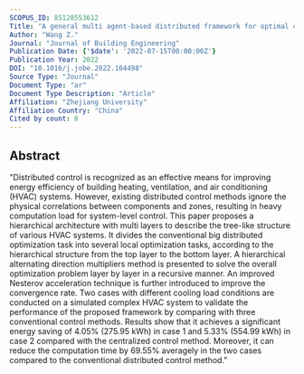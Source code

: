 ```yaml
---
SCOPUS_ID: 85128553612
Title: "A general multi agent-based distributed framework for optimal control of building HVAC systems"
Author: "Wang Z."
Journal: "Journal of Building Engineering"
Publication Date: {'$date': '2022-07-15T00:00:00Z'}
Publication Year: 2022
DOI: "10.1016/j.jobe.2022.104498"
Source Type: "Journal"
Document Type: "ar"
Document Type Description: "Article"
Affiliation: "Zhejiang University"
Affiliation Country: "China"
Cited by count: 8
---
```


## Abstract
"Distributed control is recognized as an effective means for improving energy efficiency of building heating, ventilation, and air conditioning (HVAC) systems. However, existing distributed control methods ignore the physical correlations between components and zones, resulting in heavy computation load for system-level control. This paper proposes a hierarchical architecture with multi layers to describe the tree-like structure of various HVAC systems. It divides the conventional big distributed optimization task into several local optimization tasks, according to the hierarchical structure from the top layer to the bottom layer. A hierarchical alternating direction multipliers method is presented to solve the overall optimization problem layer by layer in a recursive manner. An improved Nesterov acceleration technique is further introduced to improve the convergence rate. Two cases with different cooling load conditions are conducted on a simulated complex HVAC system to validate the performance of the proposed framework by comparing with three conventional control methods. Results show that it achieves a significant energy saving of 4.05% (275.95 kWh) in case 1 and 5.33% (554.99 kWh) in case 2 compared with the centralized control method. Moreover, it can reduce the computation time by 69.55% averagely in the two cases compared to the conventional distributed control method."
